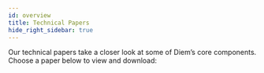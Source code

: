 ```yaml
---
id: overview
title: Technical Papers
hide_right_sidebar: true
---
```


Our technical papers take a closer look at some of Diem’s core components. Choose a paper below to view and download:

<CardsWrapper>
  <SimpleTextCard
    icon="img/placeholder.svg"
    iconDark="img/placeholder-dark.svg"
    overlay="Learn how this new programming language improves resource safety and access controls for all blockchains"
    title="Move Paper"
    to="/docs/technical-papers/move-paper"
  />
  <SimpleTextCard
    icon="img/placeholder.svg"
    iconDark="img/placeholder-dark.svg"
    overlay="Dive into DiemBFT, the fault-tolerant consensus mechanism built to sustain a global payment system"
    title="State Machine Replication"
    to="/docs/technical-papers/state-machine-replication-paper"
  />
  <SimpleTextCard
    icon="img/placeholder.svg"
    iconDark="img/placeholder-dark.svg"
    overlay="Discover the architecture and implementation of our core platform, the Diem Blockchain"
    title="The Diem Blockchain"
    to="/docs/technical-papers/the-diem-blockchain-paper"
  />
  <SimpleTextCard
    icon="img/placeholder.svg"
    iconDark="img/placeholder-dark.svg"
    overlay="Learn more about how the Jellyfish Merkle Tree optimizes computation costs and storage footprints for the Diem Blockchain"
    title="Jellyfish Merkle Tree"
    to="/docs/technical-papers/jellyfish-merkle-tree-paper"
  />
</CardsWrapper>
